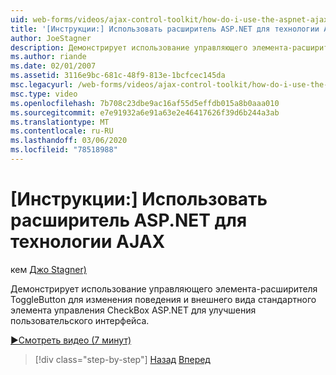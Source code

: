 ```yaml
---
uid: web-forms/videos/ajax-control-toolkit/how-do-i-use-the-aspnet-ajax-togglebutton-extender
title: '[Инструкции:] Использовать расширитель ASP.NET для технологии AJAX | Документы Майкрософт'
author: JoeStagner
description: Демонстрирует использование управляющего элемента-расширителя ToggleButton для изменения поведения и внешнего вида стандартного элемента управления CheckBox ASP.NET для улучшения взаимодействия с пользователем...
ms.author: riande
ms.date: 02/01/2007
ms.assetid: 3116e9bc-681c-48f9-813e-1bcfcec145da
msc.legacyurl: /web-forms/videos/ajax-control-toolkit/how-do-i-use-the-aspnet-ajax-togglebutton-extender
msc.type: video
ms.openlocfilehash: 7b708c23dbe9ac16af55d5effdb015a8b0aaa010
ms.sourcegitcommit: e7e91932a6e91a63e2e46417626f39d6b244a3ab
ms.translationtype: MT
ms.contentlocale: ru-RU
ms.lasthandoff: 03/06/2020
ms.locfileid: "78518988"
---
```

# <a name="how-do-i-use-the-aspnet-ajax-togglebutton-extender"></a>[Инструкции:] Использовать расширитель ASP.NET для технологии AJAX

кем [Джо Stagner)](https://github.com/JoeStagner)

Демонстрирует использование управляющего элемента-расширителя ToggleButton для изменения поведения и внешнего вида стандартного элемента управления CheckBox ASP.NET для улучшения пользовательского интерфейса.

[&#9654;Смотреть видео (7 минут)](https://channel9.msdn.com/Blogs/ASP-NET-Site-Videos/how-do-i-use-the-aspnet-ajax-togglebutton-extender)

> [!div class="step-by-step"]
> [Назад](how-do-i-use-the-aspnet-ajax-hovermenu-extender.md)
> [Вперед](how-do-i-use-the-aspnet-ajax-dropshadow-extender.md)

